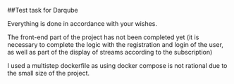 ##Test task for Darqube

Everything is done in accordance with your wishes.

The front-end part of the project has not been completed yet (it is necessary to complete the logic with the registration and login of the user, as well as part of the display of streams according to the subscription)

I used a multistep dockerfile as using docker compose is not rational due to the small size of the project.
